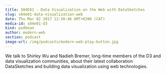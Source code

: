 ```yaml
---
title: S04E01 - Data Visualization on the Web with DataSketches
slug: s04e01-data-visualization-web
date: Thu Mar 02 2017 12:30:46 GMT+0200 (CAT)
media-id: s04e01-d3
kind: podbean
author: modern-web
section: podcast
image-url: /img/podcasts/modern-web-play-button.jpg
---
```

We talk to Shirley Wu and Nadieh Bremer, long-time members of the D3 and data visualization communities, about their latest collaboration DataSketches and building data visualization using web technologies.